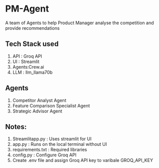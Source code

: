# PM-Agent
A team of Agents to help Product Manager analyse the competition and provide recommendations

## Tech Stack used
1. API : Groq API
2. UI : Streamlit
3. Agents:Crew.ai
4. LLM : llm_llama70b

## Agents
  1. Competitor Analyst Agent
  2. Feature Comparison Specialist Agent
  3. Strategic Advisor Agent

## Notes:
1. Streamlitapp.py : Uses streamlit for UI
2. app.py : Runs on the local terminal without UI
3. requirements.txt : Required libraries
4. config.py : Configure Groq API
5. Create .env file and assign Groq API key to varibale GROQ_API_KEY

